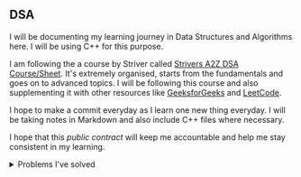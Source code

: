 ## DSA

I will be documenting my learning journey in Data Structures and Algorithms here. I will be using C++ for this purpose.

I am following the a course by Striver called [Strivers A2Z DSA Course/Sheet](https://takeuforward.org/strivers-a2z-dsa-course/strivers-a2z-dsa-course-sheet-2). It's extremely organised, starts from the fundamentals and goes on to advanced topics. I will be following this course and also supplementing it with other resources like [GeeksforGeeks](https://www.geeksforgeeks.org/) and [LeetCode](https://leetcode.com/).

I hope to make a commit everyday as I learn one new thing everyday. I will be taking notes in Markdown and also include C++ files where necessary.

I hope that this *public contract* will keep me accountable and help me stay consistent in my learning.




<details>
<summary>Problems I've solved</summary>


1. https://www.hackerrank.com/challenges/solve-me-first/problem
2. https://www.hackerrank.com/challenges/cpp-hello-world/problem?isFullScreen=true
3. https://www.hackerrank.com/challenges/c-tutorial-basic-data-types/problem?isFullScreen=true
4. 

</details>